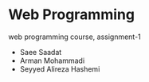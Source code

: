 # Web Programming
web programming course, assignment-1

- Saee Saadat
- Arman Mohammadi
- Seyyed Alireza Hashemi

